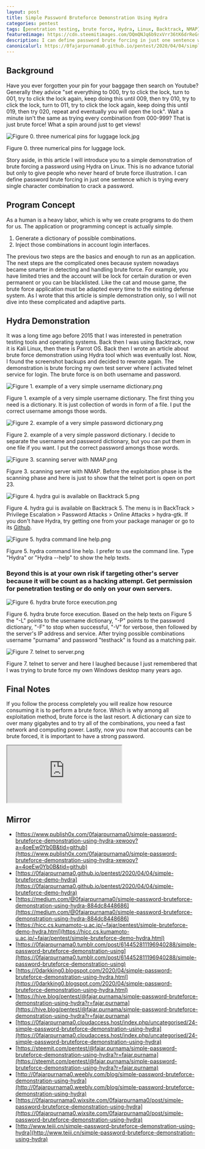 ```yaml
---
layout: post
title: Simple Password Bruteforce Demonstration Using Hydra
categories: pentest
tags: [penetration testing, brute force, Hydra, Linux, Backtrack, NMAP]
featuredimage: https://cdn.steemitimages.com/DQmQNJq6b9zxVrr36tK6drReGsAFNioHC33umerfwsQvWWD/Figure%200.%20three%20numerical%20pins%20for%20luggage%20lock.jpg
description: I can define password brute forcing in just one sentence which is trying every single character combination to crack a password.
canonicalurl: https://0fajarpurnama0.github.io/pentest/2020/04/04/simple-bruteforce-demo-hydra
---
```


## Background

Have you ever forgotten your pin for your baggage then search on Youtube? Generally they advice "set everything to 000, try to click the lock, turn to 001, try to click the lock again, keep doing this until 009, then try 010, try to click the lock, turn to 011, try to click the lock again, keep doing this until 019, then try 020, repeat and eventually you will open the lock". Wait a minute isn't the same as trying every combination from 000-999? That is just brute force! What a spin around just to get views!


![Figure 0. three numerical pins for luggage lock.jpg](https://cdn.steemitimages.com/DQmQNJq6b9zxVrr36tK6drReGsAFNioHC33umerfwsQvWWD/Figure%200.%20three%20numerical%20pins%20for%20luggage%20lock.jpg)


Figure 0\. three numerical pins for luggage lock.



Story aside, in this article I will introduce you to a simple demonstration of brute forcing a password using Hydra on Linux. This is no advance tutorial but only to give people who never heard of brute force illustration. I can define password brute forcing in just one sentence which is trying every single character combination to crack a password.

## Program Concept

As a human is a heavy labor, which is why we create programs to do them for us. The application or programming concept is actually simple.

1.  Generate a dictionary of possible combinations.
2.  Inject those combinations in account login interfaces.

The previous two steps are the basics and enough to run as an application. The next steps are the complicated ones because system nowadays became smarter in detecting and handling brute force. For example, you have limited tries and the account will be lock for certain duration or even permanent or you can be blacklisted. Like the cat and mouse game, the brute force application must be adapted every time to the existing defense system. As I wrote that this article is simple demonstration only, so I will not dive into these complicated and adaptive parts.

## Hydra Demonstration

It was a long time ago before 2015 that I was interested in penetration testing tools and operating systems. Back then I was using Backtrack, now it is Kali Linux, then there is Parrot OS. Back then I wrote an article about brute force demonstration using Hydra tool which was eventually lost. Now, I found the screenshot backups and decided to rewrote again. The demonstration is brute forcing my own test server where I activated telnet service for login. The brute force is on both username and password.


![Figure 1. example of a very simple username dictionary.png](https://cdn.steemitimages.com/DQmVTxB4XYZTpwTMpk8ctoqMLEDfeChGGhh2PoT4HcU3YN8/Figure%201.%20example%20of%20a%20very%20simple%20username%20dictionary.png)


Figure 1\. example of a very simple username dictionary. The first thing you need is a dictionary. It is just collection of words in form of a file. I put the correct username amongs those words.



![Figure 2. example of a very simple password dictionary.png](https://cdn.steemitimages.com/DQmUWbcKL9esXhKbuyufPDPVXh18irR32ERfe3NaC9VL9mX/Figure%202.%20example%20of%20a%20very%20simple%20password%20dictionary.png)


Figure 2\. example of a very simple password dictionary. I decide to separate the username and password dictionary, but you can put them in one file if you want. I put the correct password amongs those words.



![Figure 3. scanning server with NMAP.png](https://cdn.steemitimages.com/DQmUDfxB2YzeFSaG29GA7su3tDWjTdruSw464QTGAE1uKhT/Figure%203.%20scanning%20server%20with%20NMAP.png)


Figure 3\. scanning server with NMAP. Before the exploitation phase is the scanning phase and here is just to show that the telnet port is open on port 23.


![Figure 4. hydra gui is available on Backtrack 5.png](https://cdn.steemitimages.com/DQmTVGUoiuYFt9rUbPTqzkDnPUWq9YZaf7EANh3ri3NKnxQ/Figure%204.%20hydra%20gui%20is%20available%20on%20Backtrack%205.png)


Figure 4\. hydra gui is available on Backtrack 5\. The menu is in BackTrack > Privilege Escalation > Password Attacks > Online Attacks > hydra-gtk. If you don't have Hydra, try getting one from your package manager or go to its [Github](https://github.com/vanhauser-thc/thc-hydra).



![Figure 5. hydra command line help.png](https://cdn.steemitimages.com/DQmVFVFwagiTNvU9XxfrGwbYfGk7MLz3JUtvq9nKnizGKkZ/Figure%205.%20hydra%20command%20line%20help.png)


Figure 5\. hydra command line help. I prefer to use the command line. Type "Hydra" or "Hydra --help" to show the help texts.



### Beyond this is at your own risk if targeting other's server because it will be count as a **hacking attempt**. Get permission for penetration testing or do only on your own servers.


![Figure 6. hydra brute force execution.png](https://cdn.steemitimages.com/DQmb3getTZawBVj42AS1Y9jNBskFieMae9XZd2AJLUUCj3D/Figure%206.%20hydra%20brute%20force%20execution.png)


Figure 6\. hydra brute force execution. Based on the help texts on Figure 5 the "-L" points to the username dictionary, "-P" points to the password dictionary, "-F" to stop when successful, "-V" for verbose, then followed by the server's IP address and service. After trying possible combinations username "purnama" and password "testhack" is found as a matching pair.




![Figure 7. telnet to server.png](https://cdn.steemitimages.com/DQmR7XQRWypeM3QAuZmnW9gj2wxjSXW8SV6TrVv4YF5MeoR/Figure%207.%20telnet%20to%20server.png)


Figure 7\. telnet to server and here I laughed because I just remembered that I was trying to brute force my own Windows desktop many years ago.



## Final Notes

If you follow the process completely you will realize how resource consuming it is to perform a brute force. Which is why among all exploitation method, brute force is the last resort. A dictionary can size to over many gigabytes and to try all of the combinations, you need a fast network and computing power. Lastly, now you now that accounts can be brute forced, it is important to have a strong password.

<div class="video-container"><iframe src="https://lbry.tv/$/embed/bruteforce-demonstration-using-hydra-on/de2fe690272e819d589098ab3dccad2a85b77da5" allowfullscreen=""></iframe></div>

## Mirror

*   [https://www.publish0x.com/0fajarpurnama0/simple-password-bruteforce-demonstration-using-hydra-xewooy?a=4oeEw0Yb0B&tid=github](https://www.publish0x.com/0fajarpurnama0/simple-password-bruteforce-demonstration-using-hydra-xewooy?a=4oeEw0Yb0B&tid=github)
*   [https://0fajarpurnama0.github.io/pentest/2020/04/04/simple-bruteforce-demo-hydra](https://0fajarpurnama0.github.io/pentest/2020/04/04/simple-bruteforce-demo-hydra)
*   [https://medium.com/@0fajarpurnama0/simple-password-bruteforce-demonstration-using-hydra-884dc8448686](https://medium.com/@0fajarpurnama0/simple-password-bruteforce-demonstration-using-hydra-884dc8448686)
*   [https://hicc.cs.kumamoto-u.ac.jp/~fajar/pentest/simple-bruteforce-demo-hydra.html](https://hicc.cs.kumamoto-u.ac.jp/~fajar/pentest/simple-bruteforce-demo-hydra.html)
*   [https://0fajarpurnama0.tumblr.com/post/614452811196940288/simple-password-bruteforce-demonstration-using](https://0fajarpurnama0.tumblr.com/post/614452811196940288/simple-password-bruteforce-demonstration-using)
*   [https://0darkking0.blogspot.com/2020/04/simple-password-bruteforce-demonstration-using-hydra.html](https://0darkking0.blogspot.com/2020/04/simple-password-bruteforce-demonstration-using-hydra.html)
*   [https://hive.blog/pentest/@fajar.purnama/simple-password-bruteforce-demonstration-using-hydra?r=fajar.purnama](https://hive.blog/pentest/@fajar.purnama/simple-password-bruteforce-demonstration-using-hydra?r=fajar.purnama)
*   [https://0fajarpurnama0.cloudaccess.host/index.php/uncategorised/24-simple-password-bruteforce-demonstration-using-hydra](https://0fajarpurnama0.cloudaccess.host/index.php/uncategorised/24-simple-password-bruteforce-demonstration-using-hydra)
*   [https://steemit.com/pentest/@fajar.purnama/simple-password-bruteforce-demonstration-using-hydra?r=fajar.purnama](https://steemit.com/pentest/@fajar.purnama/simple-password-bruteforce-demonstration-using-hydra?r=fajar.purnama)
*   [http://0fajarpurnama0.weebly.com/blog/simple-password-bruteforce-demonstration-using-hydra](http://0fajarpurnama0.weebly.com/blog/simple-password-bruteforce-demonstration-using-hydra)
*   [https://0fajarpurnama0.wixsite.com/0fajarpurnama0/post/simple-password-bruteforce-demonstration-using-hydra](https://0fajarpurnama0.wixsite.com/0fajarpurnama0/post/simple-password-bruteforce-demonstration-using-hydra)
*   [http://www.teiii.cn/simple-password-bruteforce-demonstration-using-hydra](http://www.teiii.cn/simple-password-bruteforce-demonstration-using-hydra)